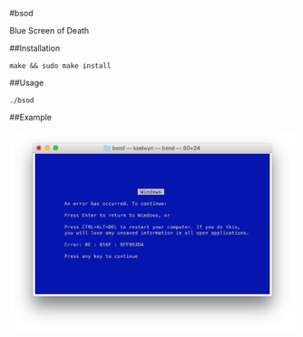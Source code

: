 #bsod

Blue Screen of Death

##Installation

```
make && sudo make install
```

##Usage

```
./bsod
```

##Example

![BSOD](bsod.png)